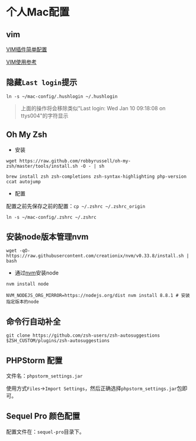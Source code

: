# 个人Mac配置

## vim

[VIM插件简单配置](.vim/README.md)

[VIM使用参考](vim.md)

## 隐藏`Last login`提示


```
ln -s ~/mac-config/.hushlogin ~/.hushlogin
```
> 上面的操作将会移除类似"Last login: Wed Jan 10 09:18:08 on ttys004"的字符显示

## Oh My Zsh

* 安装

```
wget https://raw.github.com/robbyrussell/oh-my-zsh/master/tools/install.sh -O - | sh

brew install zsh zsh-completions zsh-syntax-highlighting php-version ccat autojump
```

* 配置

配置之前先保存之前的配置：`cp ~/.zshrc ~/.zshrc_origin`

```
ln -s ~/mac-config/.zshrc ~/.zshrc
```

## 安装node版本管理nvm

```
wget -qO- https://raw.githubusercontent.com/creationix/nvm/v0.33.8/install.sh | bash
```

* 通过[nvm](https://github.com/creationix/nvm)安装node

```
nvm install node

NVM_NODEJS_ORG_MIRROR=https://nodejs.org/dist nvm install 8.8.1 # 安装指定版本的node
```


## 命令行自动补全


```
git clone https://github.com/zsh-users/zsh-autosuggestions $ZSH_CUSTOM/plugins/zsh-autosuggestions
```


## PHPStorm 配置

文件名：`phpstorm_settings.jar`

使用方式`Files`->`Import Settings`，然后正确选择`phpstorm_settings.jar`包即可。

## Sequel Pro 颜色配置

配置文件在：`sequel-pro`目录下。
